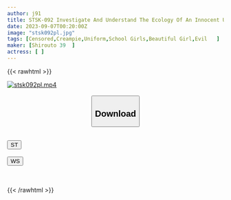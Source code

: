 ```yaml
---
author: j91
title: STSK-092 Investigate And Understand The Ecology Of An Innocent Uniform Girl... Girls X Raw [Complete Voyeurism] Unprotected Crack Devil Sperm Injection School, Cram School, After Club Activities... All Records Of The Day I Aimed To Kill
date: 2023-09-07T00:20:00Z
image: "stsk092pl.jpg"
tags: [Censored,Creampie,Uniform,School Girls,Beautiful Girl,Evil	]
maker: [Shirouto 39  ]
actress: [ ]
---
```



{{< rawhtml >}}

<div class="video" data-videoid="vDqXWp4A6mF4qDp">
    <a href="javascript:;">
        <img src="https://my.j91.asia/posts/stsk092pl/stsk092pl.jpg" width="WIDTH" height="HEIGHT" alt="stsk092pl.mp4" loading="lazy">
    </a>
</div>

<script type="text/javascript" src="https://j91.asia/asset/on-demand-st.js"></script>

<br>
  <link rel="stylesheet" href="https://j91.asia/asset/bs5.css">
  
  <center>
  <button class="btn btn-primary" type="button" data-bs-toggle="collapse" data-bs-target=".multi-collapse" aria-expanded="false" aria-controls="multiCollapseExample1 multiCollapseExample2"><h2>Download</h2></button></center>
</p>
<div class="row">
  <div class="col">
    <div class="collapse multi-collapse" id="multiCollapseExample1">
      <div class="card card-body">
	      	      <br>
<div class="buttons">  
<a href="https://streamtape.to/v/vDqXWp4A6mF4qDp"><button class="btn-hover color-3"><i class="fa fa-download"></i> ST</button></a></div>
    </div>
  </div>
</div>
  <div class="col">
    <div class="collapse multi-collapse" id="multiCollapseExample2">
      <div class="card card-body">
	      <br>
<div class="buttons">
    <a href="https://wolfstream.tv/k9k0le61q814"><button class="btn-hover color-9"><i class="fa fa-download"></i> WS</button></a></div>
<br><br>
      </div>
    </div>
  </div>
</div>

{{< /rawhtml >}}